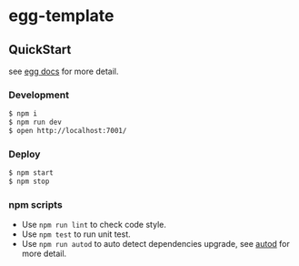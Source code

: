 <!--
 * @Descripttion: 
 * @version: 
 * @Author: Liu ZiJie
 * @Date: 2022-03-13 17:52:39
 * @LastEditors: Liu ZiJie
 * @LastEditTime: 2022-07-06 14:10:58
-->
# egg-template



## QuickStart

<!-- add docs here for user -->

see [egg docs][egg] for more detail.

### Development

```bash
$ npm i
$ npm run dev
$ open http://localhost:7001/
```

### Deploy

```bash
$ npm start
$ npm stop
```

### npm scripts

- Use `npm run lint` to check code style.
- Use `npm test` to run unit test.
- Use `npm run autod` to auto detect dependencies upgrade, see [autod](https://www.npmjs.com/package/autod) for more detail.


[egg]: https://eggjs.org